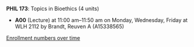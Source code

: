**PHIL 173**: Topics in Bioethics (4 units)

- **A00** (Lecture) at 11:00 am–11:50 am on Monday, Wednesday, Friday at WLH 2112 by Brandt, Reuven A (A15338565)

[Enrollment numbers over time](./PHIL173.tsv)
